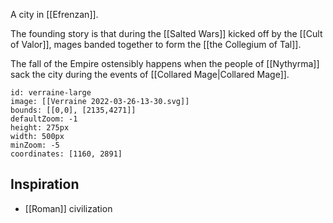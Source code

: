 A city in [[Efrenzan]]. 

The founding story is that during the [[Salted Wars]] kicked off by the [[Cult of Valor]], mages banded together to form the [[the Collegium of Tal]]. 

The fall of the Empire ostensibly happens when the people of [[Nythyrma]] sack the city during the events of [[Collared Mage|Collared Mage]].


```leaflet
id: verraine-large
image: [[Verraine 2022-03-26-13-30.svg]]
bounds: [[0,0], [2135,4271]]
defaultZoom: -1
height: 275px
width: 500px
minZoom: -5
coordinates: [1160, 2891]
```


## Inspiration
- [[Roman]] civilization